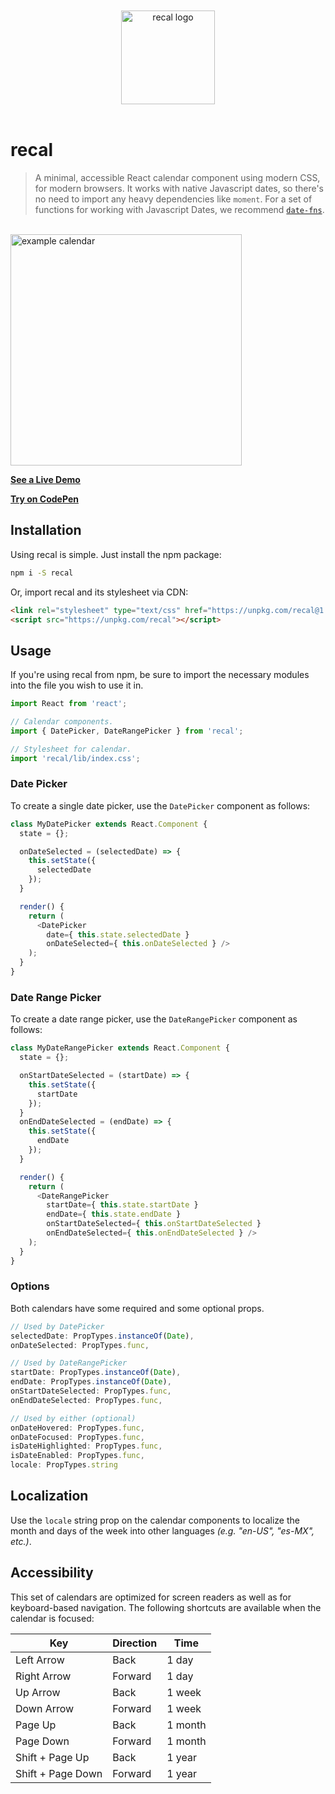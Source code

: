 <div align="center">
  <br /><br />
  <img alt="recal logo" src="https://github.com/rubencodes/recal/raw/master/docs/logo.png" height="150" />
  <br /><br />
</div>

# recal

>A minimal, accessible React calendar component using modern CSS, for modern browsers. It works with native Javascript dates, so there's no need to import any heavy dependencies like `moment`. For a set of functions for working with Javascript Dates, we recommend [`date-fns`](https://date-fns.org).

<br />
<img alt="example calendar" src="https://github.com/rubencodes/recal/raw/master/docs/example.png" height="370" />

[**See a Live Demo**](https://rubencodes.github.io/recal)

[**Try on CodePen**](https://codepen.io/rubencodes/pen/PRQzPo/)

## Installation
Using recal is simple. Just install the npm package:

```bash
npm i -S recal
```

Or, import recal and its stylesheet via CDN:

```html
<link rel="stylesheet" type="text/css" href="https://unpkg.com/recal@1.0.0/lib/index.css" />
<script src="https://unpkg.com/recal"></script>
```

## Usage

If you're using recal from npm, be sure to import the necessary modules into the file you wish to use it in.

```javascript
import React from 'react';

// Calendar components.
import { DatePicker, DateRangePicker } from 'recal';

// Stylesheet for calendar.
import 'recal/lib/index.css';
```

### Date Picker

To create a single date picker, use the `DatePicker` component as follows:

```javascript
class MyDatePicker extends React.Component {
  state = {};

  onDateSelected = (selectedDate) => {
    this.setState({
      selectedDate
    });
  }

  render() {
    return (
      <DatePicker
        date={ this.state.selectedDate }
        onDateSelected={ this.onDateSelected } />
    );
  }
}
```

### Date Range Picker

To create a date range picker, use the `DateRangePicker` component as follows:

```javascript
class MyDateRangePicker extends React.Component {
  state = {};

  onStartDateSelected = (startDate) => {
    this.setState({
      startDate
    });
  }
  onEndDateSelected = (endDate) => {
    this.setState({
      endDate
    });
  }

  render() {
    return (
      <DateRangePicker
        startDate={ this.state.startDate }
        endDate={ this.state.endDate }
        onStartDateSelected={ this.onStartDateSelected }
        onEndDateSelected={ this.onEndDateSelected } />
    );
  }
}
```

### Options

Both calendars have some required and some optional props.

```javascript
// Used by DatePicker
selectedDate: PropTypes.instanceOf(Date),
onDateSelected: PropTypes.func,

// Used by DateRangePicker
startDate: PropTypes.instanceOf(Date),
endDate: PropTypes.instanceOf(Date),
onStartDateSelected: PropTypes.func,
onEndDateSelected: PropTypes.func,

// Used by either (optional)
onDateHovered: PropTypes.func,
onDateFocused: PropTypes.func,
isDateHighlighted: PropTypes.func,
isDateEnabled: PropTypes.func,
locale: PropTypes.string
```

## Localization

Use the `locale` string prop on the calendar components to localize the month and days of the week into other languages *(e.g. "en-US", "es-MX", etc.)*.

## Accessibility

This set of calendars are optimized for screen readers as well as for keyboard-based navigation. The following shortcuts are available when the calendar is focused:

| Key               | Direction | Time    |
| ------------------| ----------| --------|
| Left Arrow        | Back      | 1 day   |
| Right Arrow       | Forward   | 1 day   |
| Up Arrow          | Back      | 1 week  |
| Down Arrow        | Forward   | 1 week  |
| Page Up           | Back      | 1 month |
| Page Down         | Forward   | 1 month |
| Shift + Page Up   | Back      | 1 year  |
| Shift + Page Down | Forward   | 1 year  |
